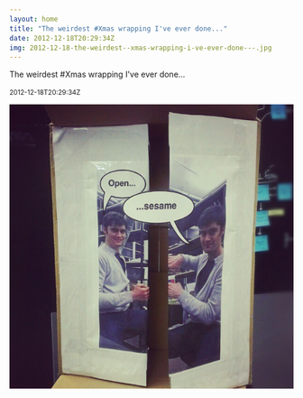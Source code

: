 ```yaml
---
layout: home
title: "The weirdest #Xmas wrapping I've ever done..."
date: 2012-12-18T20:29:34Z
img: 2012-12-18-the-weirdest--xmas-wrapping-i-ve-ever-done---.jpg
---
```


The weirdest #Xmas wrapping I've ever done...

<small>2012-12-18T20:29:34Z</small>

![The weirdest #Xmas wrapping I've ever done...](2012-12-18-the-weirdest--xmas-wrapping-i-ve-ever-done---.jpg)
